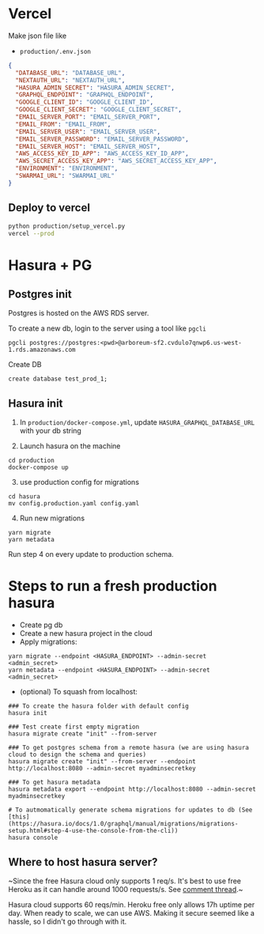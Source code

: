 # Vercel

Make json file like

- `production/.env.json`

```json
{
  "DATABASE_URL": "DATABASE_URL",
  "NEXTAUTH_URL": "NEXTAUTH_URL",
  "HASURA_ADMIN_SECRET": "HASURA_ADMIN_SECRET",
  "GRAPHQL_ENDPOINT": "GRAPHQL_ENDPOINT",
  "GOOGLE_CLIENT_ID": "GOOGLE_CLIENT_ID",
  "GOOGLE_CLIENT_SECRET": "GOOGLE_CLIENT_SECRET",
  "EMAIL_SERVER_PORT": "EMAIL_SERVER_PORT",
  "EMAIL_FROM": "EMAIL_FROM",
  "EMAIL_SERVER_USER": "EMAIL_SERVER_USER",
  "EMAIL_SERVER_PASSWORD": "EMAIL_SERVER_PASSWORD",
  "EMAIL_SERVER_HOST": "EMAIL_SERVER_HOST",
  "AWS_ACCESS_KEY_ID_APP": "AWS_ACCESS_KEY_ID_APP",
  "AWS_SECRET_ACCESS_KEY_APP": "AWS_SECRET_ACCESS_KEY_APP",
  "ENVIRONMENT": "ENVIRONMENT",
  "SWARMAI_URL": "SWARMAI_URL"
}
```

## Deploy to vercel

```bash
python production/setup_vercel.py
vercel --prod
```

# Hasura + PG

## Postgres init

Postgres is hosted on the AWS RDS server.

To create a new db, login to the server using a tool like `pgcli`

```
pgcli postgres://postgres:<pwd>@arboreum-sf2.cvdulo7qnwp6.us-west-1.rds.amazonaws.com
```

Create DB

```
create database test_prod_1;
```

## Hasura init

1. In `production/docker-compose.yml`, update `HASURA_GRAPHQL_DATABASE_URL` with your db string

2. Launch hasura on the machine

```
cd production
docker-compose up
```

3. use production config for migrations

```
cd hasura
mv config.production.yaml config.yaml
```

4. Run new migrations

```
yarn migrate
yarn metadata
```

Run step 4 on every update to production schema.

# Steps to run a fresh production hasura

- Create pg db
- Create a new hasura project in the cloud
- Apply migrations:

```
yarn migrate --endpoint <HASURA_ENDPOINT> --admin-secret <admin_secret>
yarn metadata --endpoint <HASURA_ENDPOINT> --admin-secret <admin_secret>
```

- (optional) To squash from localhost:

```
### To create the hasura folder with default config
hasura init

### Test create first empty migration
hasura migrate create "init" --from-server

### To get postgres schema from a remote hasura (we are using hasura cloud to design the schema and queries)
hasura migrate create "init" --from-server --endpoint http://localhost:8080 --admin-secret myadminsecretkey

### To get hasura metadata
hasura metadata export --endpoint http://localhost:8080 --admin-secret myadminsecretkey

# To autmomatically generate schema migrations for updates to db (See [this](https://hasura.io/docs/1.0/graphql/manual/migrations/migrations-setup.html#step-4-use-the-console-from-the-cli))
hasura console
```

## Where to host hasura server?

~Since the free Hasura cloud only supports 1 req/s. It's best to use free Heroku as it can handle around 1000 requests/s. See [comment thread](https://www.reddit.com/r/graphql/comments/a84s22/graphile_vs_hasura/ec80n52/).~

Hasura cloud supports 60 reqs/min. Heroku free only allows 17h uptime per day.
When ready to scale, we can use AWS. Making it secure seemed like a hassle, so I didn't go through with it.
